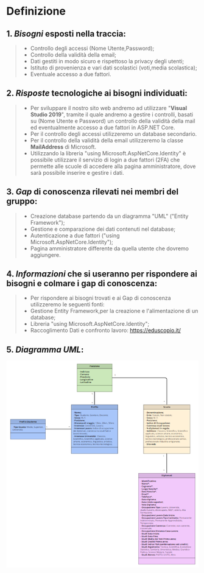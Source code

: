 # Definizione

## 1. *Bisogni* esposti nella traccia:
> - Controllo degli accessi (Nome Utente,Password);
> - Controllo della validità della email;
> - Dati gestiti in modo sicuro e rispettoso la privacy degli utenti;
> - Istituto di provenienza e vari dati scolastici (voti,media scolastica);
> - Eventuale accesso a due fattori.

## 2. *Risposte* tecnologiche ai bisogni individuati:
> - Per sviluppare il nostro sito web andremo ad utilizzare "**Visual Studio 2019**", tramite il quale  andremo a gestire i controlli, basati su (Nome Utente e Password) un controllo della validità della mail ed eventualmente accesso a due fattori in ASP.NET Core.
> - Per il controllo degli accessi utilizzeremo un database secondario.
> - Per il controllo della validità della email utilizzeremo la classe **MailAddress** di Microsoft.
> - Utilizzando la libreria "using Microsoft.AspNetCore.Identity" è possibile utilizzare il servizio di login a due fattori (2FA) che permette alle scuole di accedere alla pagina amministratore, dove sarà possibile inserire e gestire i dati.

## 3. *Gap* di conoscenza rilevati nei membri del gruppo:
> - Creazione database partendo da un diagramma "UML" ("Entity Framework");
> -	Gestione e comparazione dei dati contenuti nel database;
> - Autenticazione a due fattori ("using Microsoft.AspNetCore.Identity");
> - Pagina amministratore differente da quella utente che dovremo aggiungere.

## 4. *Informazioni* che si useranno per rispondere ai bisogni e colmare i gap di conoscenza:
> - Per rispondere ai bisogni trovati e ai Gap di conoscenza utilizzeremo le seguenti fonti:
> -	Gestione Entity Framework,per la creazione e l'alimentazione di un database;
> -	Libreria "using Microsoft.AspNetCore.Identity";
> - Raccoglimento Dati e confronto lavoro: https://eduscopio.it/ 
## 5. *Diagramma UML*:
 ![Diagramma uml](Diagramma.png)






